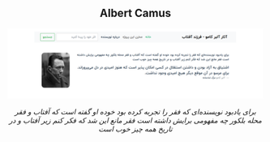 <div align="center">
  <h2>Albert Camus</h2>
  <img src="cover.png"/>
  <p><i>
        برای یادبود نویسنده‌ای که فقر را تجربه کرده بود خوده او گفته است که آفتاب و فقر محله بلکور چه مفهومی برایش داشته است فقر مانع این شد که فکر کنم زیر آفتاب و در تاریخ همه چیز خوب است
  </i></p>
</div>

